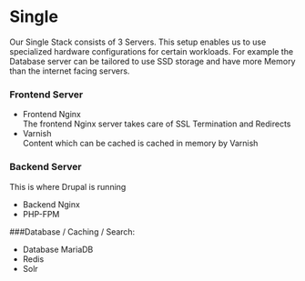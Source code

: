 # Single

Our Single Stack consists of 3 Servers. This setup enables us to use specialized hardware configurations for certain workloads. For example the Database server can be tailored to use SSD storage and have more Memory than the internet facing servers.

### Frontend Server
* Frontend Nginx  
The frontend Nginx server takes care of SSL Termination and Redirects
* Varnish  
Content which can be cached is cached in memory by Varnish

### Backend Server
This is where Drupal is running

* Backend Nginx
* PHP-FPM


###Database / Caching / Search:
* Database MariaDB
* Redis
* Solr
